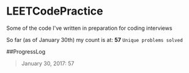 # LEETCodePractice
Some of the code I've written in preparation for coding interviews
   

So far (as of January 30th) my count is at:
**57** `Unique problems solved`


##ProgressLog
>January 30, 2017:    57
